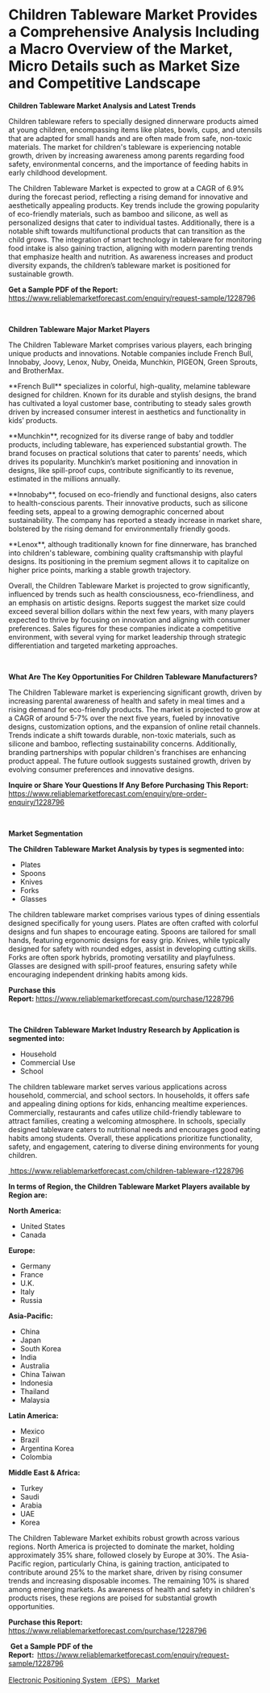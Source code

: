 <p><h1>Children Tableware Market Provides a Comprehensive Analysis Including a Macro Overview of the Market, Micro Details such as Market Size and Competitive Landscape</h1></p><p><strong>Children Tableware Market Analysis and Latest Trends</strong></p>
<p><p>Children tableware refers to specially designed dinnerware products aimed at young children, encompassing items like plates, bowls, cups, and utensils that are adapted for small hands and are often made from safe, non-toxic materials. The market for children's tableware is experiencing notable growth, driven by increasing awareness among parents regarding food safety, environmental concerns, and the importance of feeding habits in early childhood development.</p><p>The Children Tableware Market is expected to grow at a CAGR of 6.9% during the forecast period, reflecting a rising demand for innovative and aesthetically appealing products. Key trends include the growing popularity of eco-friendly materials, such as bamboo and silicone, as well as personalized designs that cater to individual tastes. Additionally, there is a notable shift towards multifunctional products that can transition as the child grows. The integration of smart technology in tableware for monitoring food intake is also gaining traction, aligning with modern parenting trends that emphasize health and nutrition. As awareness increases and product diversity expands, the children’s tableware market is positioned for sustainable growth.</p></p>
<p><strong>Get a Sample PDF of the Report:&nbsp;</strong> <a href="https://www.reliablemarketforecast.com/enquiry/request-sample/1228796?utm_campaign=1906&utm_medium=2&utm_source=Github&utm_content=ia&utm_term=29122024&utm_id=children-tableware">https://www.reliablemarketforecast.com/enquiry/request-sample/1228796</a></p>
<p>&nbsp;</p>
<p><strong>Children Tableware Major Market Players</strong></p>
<p><p>The Children Tableware Market comprises various players, each bringing unique products and innovations. Notable companies include French Bull, Innobaby, Joovy, Lenox, Nuby, Oneida, Munchkin, PIGEON, Green Sprouts, and BrotherMax.</p><p>**French Bull** specializes in colorful, high-quality, melamine tableware designed for children. Known for its durable and stylish designs, the brand has cultivated a loyal customer base, contributing to steady sales growth driven by increased consumer interest in aesthetics and functionality in kids’ products.</p><p>**Munchkin**, recognized for its diverse range of baby and toddler products, including tableware, has experienced substantial growth. The brand focuses on practical solutions that cater to parents’ needs, which drives its popularity. Munchkin’s market positioning and innovation in designs, like spill-proof cups, contribute significantly to its revenue, estimated in the millions annually.</p><p>**Innobaby**, focused on eco-friendly and functional designs, also caters to health-conscious parents. Their innovative products, such as silicone feeding sets, appeal to a growing demographic concerned about sustainability. The company has reported a steady increase in market share, bolstered by the rising demand for environmentally friendly goods.</p><p>**Lenox**, although traditionally known for fine dinnerware, has branched into children's tableware, combining quality craftsmanship with playful designs. Its positioning in the premium segment allows it to capitalize on higher price points, marking a stable growth trajectory.</p><p>Overall, the Children Tableware Market is projected to grow significantly, influenced by trends such as health consciousness, eco-friendliness, and an emphasis on artistic designs. Reports suggest the market size could exceed several billion dollars within the next few years, with many players expected to thrive by focusing on innovation and aligning with consumer preferences. Sales figures for these companies indicate a competitive environment, with several vying for market leadership through strategic differentiation and targeted marketing approaches.</p></p>
<p>&nbsp;</p>
<p><strong>What Are The Key Opportunities For Children Tableware Manufacturers?</strong></p>
<p><p>The Children Tableware market is experiencing significant growth, driven by increasing parental awareness of health and safety in meal times and a rising demand for eco-friendly products. The market is projected to grow at a CAGR of around 5-7% over the next five years, fueled by innovative designs, customization options, and the expansion of online retail channels. Trends indicate a shift towards durable, non-toxic materials, such as silicone and bamboo, reflecting sustainability concerns. Additionally, branding partnerships with popular children's franchises are enhancing product appeal. The future outlook suggests sustained growth, driven by evolving consumer preferences and innovative designs.</p></p>
<p><strong>Inquire or Share Your Questions If Any Before Purchasing This Report:</strong> <a href="https://www.reliablemarketforecast.com/enquiry/pre-order-enquiry/1228796?utm_campaign=1906&utm_medium=2&utm_source=Github&utm_content=ia&utm_term=29122024&utm_id=children-tableware">https://www.reliablemarketforecast.com/enquiry/pre-order-enquiry/1228796</a></p>
<p>&nbsp;</p>
<p><strong>Market Segmentation</strong></p>
<p><strong>The Children Tableware Market Analysis by types is segmented into:</strong></p>
<p><ul><li>Plates</li><li>Spoons</li><li>Knives</li><li>Forks</li><li>Glasses</li></ul></p>
<p><p>The children tableware market comprises various types of dining essentials designed specifically for young users. Plates are often crafted with colorful designs and fun shapes to encourage eating. Spoons are tailored for small hands, featuring ergonomic designs for easy grip. Knives, while typically designed for safety with rounded edges, assist in developing cutting skills. Forks are often spork hybrids, promoting versatility and playfulness. Glasses are designed with spill-proof features, ensuring safety while encouraging independent drinking habits among kids.</p></p>
<p><strong>Purchase this Report:&nbsp;</strong><a href="https://www.reliablemarketforecast.com/purchase/1228796?utm_campaign=1906&utm_medium=2&utm_source=Github&utm_content=ia&utm_term=29122024&utm_id=children-tableware">https://www.reliablemarketforecast.com/purchase/1228796</a></p>
<p>&nbsp;</p>
<p><strong>The Children Tableware Market Industry Research by Application is segmented into:</strong></p>
<p><ul><li>Household</li><li>Commercial Use</li><li>School</li></ul></p>
<p><p>The children tableware market serves various applications across household, commercial, and school sectors. In households, it offers safe and appealing dining options for kids, enhancing mealtime experiences. Commercially, restaurants and cafes utilize child-friendly tableware to attract families, creating a welcoming atmosphere. In schools, specially designed tableware caters to nutritional needs and encourages good eating habits among students. Overall, these applications prioritize functionality, safety, and engagement, catering to diverse dining environments for young children.</p></p>
<p><a href="https://www.reliablemarketforecast.com/children-tableware-r1228796?utm_campaign=1906&utm_medium=2&utm_source=Github&utm_content=ia&utm_term=29122024&utm_id=children-tableware">&nbsp;https://www.reliablemarketforecast.com/children-tableware-r1228796</a></p>
<p><strong>In terms of Region, the Children Tableware Market Players available by Region are:</strong></p>
<p>
    <p> <strong> North America: </strong>
        <ul>
            <li>United States</li>
            <li>Canada</li>
        </ul>
        </p> 
    <p> <strong> Europe: </strong>
        <ul>
            <li>Germany</li>
            <li>France</li>
            <li>U.K.</li>
            <li>Italy</li>
            <li>Russia</li>
        </ul>
        </p> 
    <p> <strong> Asia-Pacific: </strong>
        <ul>
            <li>China</li>
            <li>Japan</li>
            <li>South Korea</li>
            <li>India</li>
            <li>Australia</li>
            <li>China Taiwan</li>
            <li>Indonesia</li>
            <li>Thailand</li>
            <li>Malaysia</li>
        </ul>
        </p> 
    <p> <strong> Latin America: </strong>
        <ul>
            <li>Mexico</li>
            <li>Brazil</li>
            <li>Argentina Korea</li>
            <li>Colombia</li>
        </ul>
        </p> 
    <p> <strong> Middle East & Africa: </strong>
        <ul>
            <li>Turkey</li>
            <li>Saudi</li>
            <li>Arabia</li>
            <li>UAE</li>
            <li>Korea</li>
        </ul>
    </p>
    </p>
<p><p>The Children Tableware Market exhibits robust growth across various regions. North America is projected to dominate the market, holding approximately 35% share, followed closely by Europe at 30%. The Asia-Pacific region, particularly China, is gaining traction, anticipated to contribute around 25% to the market share, driven by rising consumer trends and increasing disposable incomes. The remaining 10% is shared among emerging markets. As awareness of health and safety in children's products rises, these regions are poised for substantial growth opportunities.</p></p>
<p><strong>Purchase this Report: </strong><a href="https://www.reliablemarketforecast.com/purchase/1228796?utm_campaign=1906&utm_medium=2&utm_source=Github&utm_content=ia&utm_term=29122024&utm_id=children-tableware">https://www.reliablemarketforecast.com/purchase/1228796</a></p>
<p>&nbsp;<strong>Get a Sample PDF of the Report:&nbsp;&nbsp;</strong><a href="https://www.reliablemarketforecast.com/enquiry/request-sample/1228796?utm_campaign=1906&utm_medium=2&utm_source=Github&utm_content=ia&utm_term=29122024&utm_id=children-tableware">https://www.reliablemarketforecast.com/enquiry/request-sample/1228796</a></p>
<p><strong></strong></p>
<p><p><a href="https://github.com/dringals/Market-Research-Report-List-6/blob/main/electronic-positioning-systemeps-market.md?utm_campaign=1906&utm_medium=2&utm_source=Github&utm_content=ia&utm_term=29122024&utm_id=children-tableware">Electronic Positioning System（EPS） Market</a></p></p>